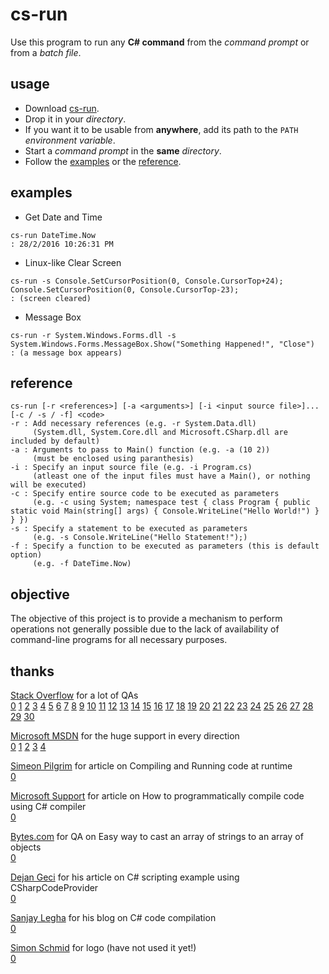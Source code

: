 # cs-run

Use this program to run any **C# command** from the *command prompt* or from
a *batch file*.


## usage

- Download [cs-run](https://github.com/0rez/cs-run/releases/download/v0.1.15/cs-run.exe).
- Drop it in your *directory*.
- If you want it to be usable from **anywhere**, add its path to the `PATH` *environment variable*.
- Start a *command prompt* in the **same** *directory*.
- Follow the [examples](#examples) or the [reference](#reference).


## examples

* Get Date and Time
```batch
cs-run DateTime.Now
: 28/2/2016 10:26:31 PM
```

* Linux-like Clear Screen
```batch
cs-run -s Console.SetCursorPosition(0, Console.CursorTop+24); Console.SetCursorPosition(0, Console.CursorTop-23);
: (screen cleared)
```

* Message Box
```batch
cs-run -r System.Windows.Forms.dll -s System.Windows.Forms.MessageBox.Show("Something Happened!", "Close")
: (a message box appears)
```


## reference

```
cs-run [-r <references>] [-a <arguments>] [-i <input source file>]... [-c / -s / -f] <code>
-r : Add necessary references (e.g. -r System.Data.dll)
     (System.dll, System.Core.dll and Microsoft.CSharp.dll are included by default)
-a : Arguments to pass to Main() function (e.g. -a (10 2))
     (must be enclosed using paranthesis)
-i : Specify an input source file (e.g. -i Program.cs)
     (atleast one of the input files must have a Main(), or nothing will be executed)
-c : Specify entire source code to be executed as parameters
     (e.g. -c using System; namespace test { class Program { public static void Main(string[] args) { Console.WriteLine("Hello World!") } } })
-s : Specify a statement to be executed as parameters
     (e.g. -s Console.WriteLine("Hello Statement!");)
-f : Specify a function to be executed as parameters (this is default option)
     (e.g. -f DateTime.Now)
```


## objective

The objective of this project is to provide a mechanism to perform operations
not generally possible due to the lack of availability of command-line programs
for all necessary purposes.


## thanks

[Stack Overflow](http://stackoverflow.com) for a lot of QAs <br>
[0](http://stackoverflow.com/questions/19436244/how-to-reference-an-unused-parameter)
[1](http://stackoverflow.com/questions/17047602/proper-way-to-initialize-a-c-sharp-dictionary-with-values-already-in-it)
[2](http://stackoverflow.com/questions/473782/inline-functions-in-c)
[3](http://stackoverflow.com/questions/28155317/what-is-the-printf-in-c-sharp)
[4](http://stackoverflow.com/questions/8099631/how-to-return-value-from-action)
[5](http://stackoverflow.com/questions/10198370/execute-lambda-expression-immediately-after-its-definition)
[6](http://stackoverflow.com/questions/31683297/cannot-convert-lambda-expression-to-type-bool)
[7](http://stackoverflow.com/questions/15159450/cannot-convert-lambda-expression-to-type-bool-because-it-is-not-a-delegate)
[8](http://stackoverflow.com/questions/11645059/using-where-cannot-convert-lambda-expression-to-type-bool)
[9](http://stackoverflow.com/questions/9219958/remove-first-element-from-array)
[10](http://stackoverflow.com/questions/653563/passing-command-line-arguments-in-c-sharp)
[11](http://stackoverflow.com/questions/16453627/can-i-get-the-arguments-to-my-application-in-the-original-form-e-g-including-qu)
[12](http://stackoverflow.com/questions/9287812/backslash-and-quote-in-command-line-arguments)
[13](http://stackoverflow.com/questions/2168495/what-are-classes-and-modules-for-in-c-sharp)
[14](http://stackoverflow.com/questions/3870480/c-sharp-type-getmethods-doesnt-return-main-method)
[15](http://stackoverflow.com/questions/199761/how-can-you-use-optional-parameters-in-c)
[16](http://stackoverflow.com/questions/15408640/declare-char-array-in-static-class)
[17](http://stackoverflow.com/questions/21342949/how-can-i-split-a-string-while-ignore-commas-in-between-quotes)
[18](http://stackoverflow.com/questions/9271209/how-the-runtime-knows-which-class-contain-the-main-method-in-c-sharp-application)
[19](http://stackoverflow.com/questions/808948/how-do-i-compile-assembly-routines-for-use-with-a-c-program-gnu-assembler)
[20](http://stackoverflow.com/questions/4181668/execute-c-sharp-code-at-runtime-from-code-file)
[21](http://stackoverflow.com/questions/10314815/trying-to-compile-and-execute-c-sharp-code-programmatically)
[22](http://stackoverflow.com/questions/9577567/can-a-c-sharp-dll-assembly-contain-an-entry-point)
[23](http://stackoverflow.com/questions/20804558/what-does-get-or-set-accessor-expected-mean)
[24](http://stackoverflow.com/questions/24665649/why-does-c-sharp-not-allow-me-to-call-a-void-method-as-part-of-the-return-statem)
[25](http://stackoverflow.com/questions/36350/how-to-pass-a-single-object-to-a-params-object)
[26](http://stackoverflow.com/questions/9990378/converting-a-list-to-an-array-with-toarray)
[27](http://stackoverflow.com/questions/16747774/how-do-i-add-a-system-core-dll-reference-to-my-project-in-xamarin-studio-monodev)
[28](http://stackoverflow.com/questions/823024/can-i-add-a-reference-to-system-core-dll-net-3-5-to-a-net-2-0-application-an)
[29](http://stackoverflow.com/questions/826398/is-it-possible-to-dynamically-compile-and-execute-c-sharp-code-fragments)
[30](http://stackoverflow.com/questions/4800267/how-to-execute-code-that-is-in-a-string)

[Microsoft MSDN](https://msdn.microsoft.com) for the huge support in every direction <br>
[0](https://msdn.microsoft.com/en-us/library/dd264739.aspx)
[1](https://msdn.microsoft.com/en-us/library/ms228504.aspx)
[2](https://msdn.microsoft.com/en-us/library/z5z9kes2.aspx)
[3](https://msdn.microsoft.com/en-us/library/bb384043.aspx)
[4](https://msdn.microsoft.com/en-IN/library/bb397687.aspx)

[Simeon Pilgrim](http://simeonpilgrim.com) for article on Compiling and Running code at runtime <br>
[0](http://simeonpilgrim.com/blog/2007/12/04/compiling-and-running-code-at-runtime/)

[Microsoft Support](https://support.microsoft.com) for article on How to programmatically compile code using C# compiler <br>
[0](https://support.microsoft.com/en-us/kb/304655)

[Bytes.com](https://bytes.com) for QA on Easy way to cast an array of strings to an array of objects <br>
[0](https://bytes.com/topic/c-sharp/answers/275646-easy-way-cast-array-strings-array-objects)

[Dejan Geci](http://headsigned.com/) for his article on C# scripting example using CSharpCodeProvider <br>
[0](http://headsigned.com/article/csharp-scripting-example-using-csharpcodeprovider)

[Sanjay Legha](http://sanjaylegha.blogspot.in/) for his blog on C# code compilation <br>
[0](http://paxcel.net/blog/how-to-programmatically-compile-and-use-code-using-c-compiler/)

[Simon Schmid](https://github.com/sschmid) for logo (have not used it yet!) <br>
[0](https://raw.githubusercontent.com/sschmid/Entitas-CSharp/develop/Readme/Images/csharp.png)
